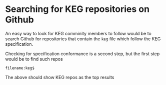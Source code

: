 # Searching for KEG repositories on Github

An easy way to look for KEG comminity members to follow would be to
search Github for repositories that contain the `keg` file which follow
the KEG specification. 

Checking for specification conformance is a second step, but the first
step would be to find such repos

```
filename:keg$
```

The above should show KEG repos as the top results
